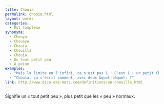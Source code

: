 ```yaml
---
title: Chouïa
permalink: chouia.html
layout: words
categories:
  - Mot Complexe
synonyms:
  - Chouya
  - Chouaye
  - Chouïa
  - Chouilla
  - Chouia
  - Un tout petit peu
  - A peine
examples:
  - "Mais la limite en l'infini, ce n'est pas 1 ! C'est 1 + un petit Chouïa"
  - "Chouïa, ça s'écrit comment, avec deux &quot;l&quot; ?"
link: http://www.dico-des-mots.com/definitions/un-chouilla.html
---
```


Signifie un « tout petit peu », plus petit que les « peu » normaux.
